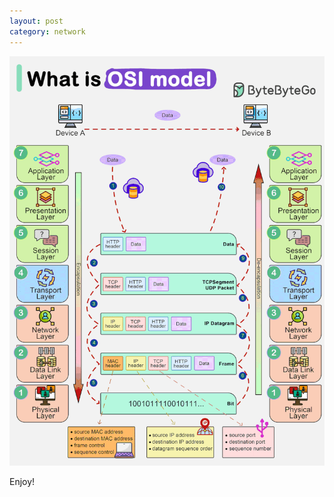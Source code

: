 ```yaml
---
layout: post
category: network
---
```


![Animated OSI model](/assets/images/osi.gif "Animated OSI model")

Enjoy!


